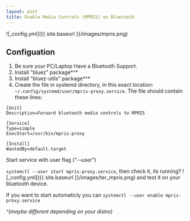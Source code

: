 ```yaml
---
layout: post
title: Enable Media Controls (MPRIS) on Bluetooth
---
```


![_config.yml]({{ site.baseurl }}/images/mpris.png)

## Configuation
1. Be sure your PC/Laptop Have a Bluetooth Support.
2. Install "bluez" package*^*
3. Install "bluez-utils" package*^*
4. Create the file in systemd directory, in this exact location: `~/.config/systemd/user/mpris-proxy.service`.
    The file should contain these lines:
    
```
[Unit]
Description=Forward bluetooth media controls to MPRIS

[Service]
Type=simple
ExecStart=/usr/bin/mpris-proxy

[Install]
WantedBy=default.target
```

Start service with user flag ("*--user*")

`systemctl --user start mpris-proxy.service`, then check it, its running?
![_config.yml]({{ site.baseurl }}/images/ter_mpris.png)
and test it on your bluetooth device.

If you want to start automaticly you can 
`systemctl --user enable mpris-proxy.service`

 *^(maybe different depending on your distro)*
